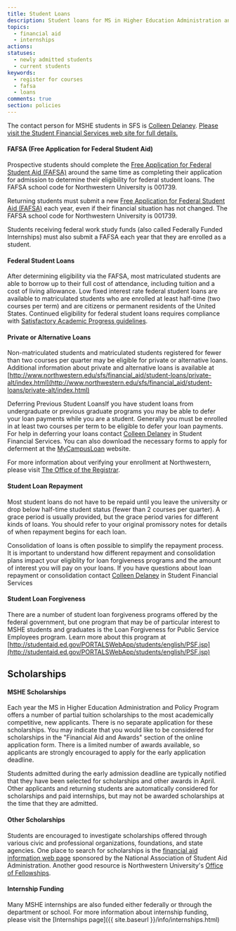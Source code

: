 ```yaml
---
title: Student Loans
description: Student loans for MS in Higher Education Administration and Policy students are administered through Student Financial Services. Students may not receive their student loan offer at the same time as their scholarship and awards offer.
topics: 
  - financial aid
  - internships
actions:
statuses:
  - newly admitted students
  - current students
keywords:
  - register for courses
  - fafsa
  - loans
comments: true
section: policies
---
```


The contact person for MSHE students in SFS is [Colleen Delaney](mailto:c-delaney@northwestern.edu). [Please visit the Student Financial Services web site for full details.](http://www.northwestern.edu/sfs)

#### FAFSA (Free Application for Federal Student Aid)

Prospective students should complete the [Free Application for Federal Student Aid (FAFSA)](http://www.fafsa.ed.gov/) around the same time as completing their application for admission to determine their eligibility for federal student loans. The FAFSA school code for Northwestern University is 001739.

Returning students must submit a new [Free Application for Federal Student Aid (FAFSA)](http://www.fafsa.ed.gov/) each year, even if their financial situation has not changed. The FAFSA school code for Northwestern University is 001739.

Students receiving federal work study funds (also called Federally Funded Internships) must also submit a FAFSA each year that they are enrolled as a student.

#### Federal Student Loans

After determining eligibility via the FAFSA, most matriculated students are able to borrow up to their full cost of attendance, including tuition and a cost of living allowance. Low fixed interest rate federal student loans are available to matriculated students who are enrolled at least half-time (two courses per term) and are citizens or permanent residents of the United States. Continued eligibility for federal student loans requires compliance with [Satisfactory Academic Progress guidelines](http://www.sesp.northwestern.edu/higher-education/files/pdfs/NU_SESP_SAP_Policy1-12.pdf).

#### Private or Alternative Loans

Non-matriculated students and matriculated students registered for fewer than two courses per quarter may be eligible for private or alternative loans. Additional information about private and alternative loans is available at [http://www.northwestern.edu/sfs/financial_aid/student-loans/private-alt/index.html](http://www.northwestern.edu/sfs/financial_aid/student-loans/private-alt/index.html)

Deferring Previous Student LoansIf you have student loans from undergraduate or previous graduate programs you may be able to defer your loan payments while you are a student. Generally you must be enrolled in at least two courses per term to be eligible to defer your loan payments. For help in deferring your loans contact [Colleen Delaney](mailto:c-delaney@northwestern.edu) in Student Financial Services. You can also download the necessary forms to apply for deferment at the [MyCampusLoan](https://www.mycampusloan.com/static/html/forms/index.html) website.

For more information about verifying your enrollment at Northwestern, please visit [The Office of the Registrar](http://www.registrar.northwestern.edu/academic_records/certification-degree-enrollment_verification.html).

#### Student Loan Repayment

Most student loans do not have to be repaid until you leave the university or drop below half-time student status (fewer than 2 courses per quarter). A grace period is usually provided, but the grace period varies for different kinds of loans. You should refer to your original promissory notes for details of when repayment begins for each loan.

Consolidation of loans is often possible to simplify the repayment process. It is important to understand how different repayment and consolidation plans impact your eligiblity for loan forgiveness programs and the amount of interest you will pay on your loans. If you have questions about loan repayment or consolidation contact [Colleen Delaney](mailto:c-delaney@northwestern.edu) in Student Financial Services

#### Student Loan Forgiveness

There are a number of student loan forgiveness programs offered by the federal government, but one program that may be of particular interest to MSHE students and graduates is the Loan Forgiveness for Public Service Employees program. Learn more about this program at [http://studentaid.ed.gov/PORTALSWebApp/students/english/PSF.jsp](http://studentaid.ed.gov/PORTALSWebApp/students/english/PSF.jsp)

## Scholarships

#### MSHE Scholarships

Each year the MS in Higher Education Administration and Policy Program offers a number of partial tuition scholarships to the most academically competitive, new applicants. There is no separate application for these scholarships. You may indicate that you would like to be considered for scholarships in the "Financial Aid and Awards" section of the online application form. There is a limited number of awards available, so applicants are strongly encouraged to apply for the early application deadline.

Students admitted during the early admission deadline are typically notified that they have been selected for scholarships and other awards in April. Other applicants and returning students are automatically considered for scholarships and paid internships, but may not be awarded scholarships at the time that they are admitted.

#### Other Scholarships

Students are encouraged to investigate scholarships offered through various civic and professional organizations, foundations, and state agencies. One place to search for scholarships is the [financial aid information web page](http://www.finaid.org/) sponsored by the National Association of Student Aid Administration. Another good resource is Northwestern University's [Office of Fellowships](http://www.northwestern.edu/fellowships/).

#### Internship Funding

Many MSHE internships are also funded either federally or through the department or school. For more information about internship funding, please visit the [Internships page]({{ site.baseurl }}/info/internships.html)